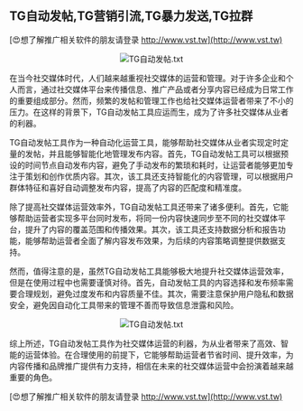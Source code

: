## **TG自动发帖,TG营销引流,TG暴力发送,TG拉群**

[😍想了解推广相关软件的朋友请登录 http://www.vst.tw](http://www.vst.tw)

 <center><img src="https://vst.tw/MP4/tuiguang/png/3.png" alt="TG自动发帖.txt"></center>

在当今社交媒体时代，人们越来越重视社交媒体的运营和管理。对于许多企业和个人而言，通过社交媒体平台来传播信息、推广产品或者分享内容已经成为日常工作的重要组成部分。然而，频繁的发帖和管理工作也给社交媒体运营者带来了不小的压力。在这样的背景下，TG自动发帖工具应运而生，成为了许多社交媒体从业者的利器。

TG自动发帖工具作为一种自动化运营工具，能够帮助社交媒体从业者实现定时定量的发帖，并且能够智能化地管理发布内容。首先，TG自动发帖工具可以根据预设的时间节点自动发布内容，避免了手动发布的繁琐和耗时，让运营者能够更加专注于策划和创作优质内容。其次，该工具还支持智能化的内容管理，可以根据用户群体特征和喜好自动调整发布内容，提高了内容的匹配度和精准度。

除了提高社交媒体运营效率外，TG自动发帖工具还带来了诸多便利。首先，它能够帮助运营者实现多平台同时发布，将同一份内容快速同步至不同的社交媒体平台，提升了内容的覆盖范围和传播效果。其次，该工具还支持数据分析和报告功能，能够帮助运营者全面了解内容发布效果，为后续的内容策略调整提供数据支持。

然而，值得注意的是，虽然TG自动发帖工具能够极大地提升社交媒体运营效率，但是在使用过程中也需要谨慎对待。首先，自动发帖工具的内容选择和发布频率需要合理规划，避免过度发布和内容质量不佳。其次，需要注意保护用户隐私和数据安全，避免因自动化工具带来的管理不善而导致信息泄露和风险。

 <center><img src="https://vst.tw/MP4/tuiguang/png/2.png" alt="TG自动发帖.txt"></center>

综上所述，TG自动发帖工具作为社交媒体运营的利器，为从业者带来了高效、智能的运营体验。在合理使用的前提下，它能够帮助运营者节省时间、提升效率，为内容传播和品牌推广提供有力支持，相信在未来的社交媒体运营中会扮演着越来越重要的角色。

[😍想了解推广相关软件的朋友请登录 http://www.vst.tw](http://www.vst.tw)



